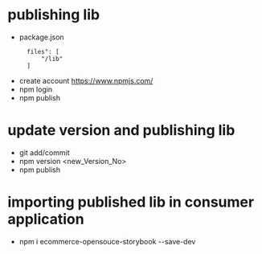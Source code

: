 # publishing lib
* package.json
  ```
    files": [
        "/lib"
    ]
  ```
* create account https://www.npmjs.com/
* npm login
* npm publish
  
# update version and publishing lib
* git add/commit 
* npm version <new_Version_No>
* npm publish


# importing published lib in consumer application
* npm i ecommerce-opensouce-storybook --save-dev
